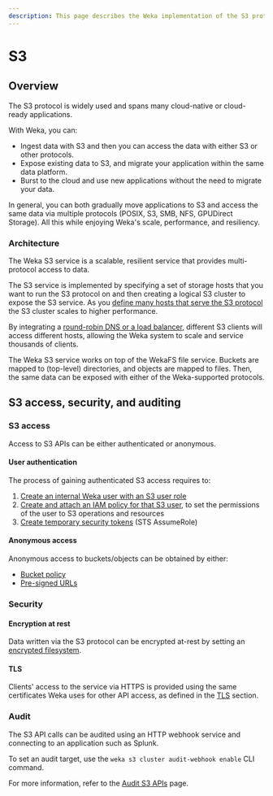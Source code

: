 ```yaml
---
description: This page describes the Weka implementation of the S3 protocol.
---
```


# S3

## Overview

The S3 protocol is widely used and spans many cloud-native or cloud-ready applications.&#x20;

With Weka, you can:

* Ingest data with S3 and then you can access the data with either S3 or other protocols.
* Expose existing data to S3, and migrate your application within the same data platform.
* Burst to the cloud and use new applications without the need to migrate your data.

In general, you can both gradually move applications to S3 and access the same data via multiple protocols (POSIX, S3, SMB, NFS, GPUDirect Storage). All this while enjoying Weka's scale, performance, and resiliency.&#x20;

### Architecture

The Weka S3 service is a scalable, resilient service that provides multi-protocol access to data.

The S3 service is implemented by specifying a set of storage hosts that you want to run the S3 protocol on and then creating a logical S3 cluster to expose the S3 service. As you [define many hosts that serve the S3 protocol](s3-cluster-management.md#creating-an-s3-cluster) the S3 cluster scales to higher performance.

By integrating a [round-robin DNS or a load balancer](s3-cluster-management.md#round-robin-dns-load-balancer), different S3 clients will access different hosts, allowing the Weka system to scale and service thousands of clients.

The Weka S3 service works on top of the WekaFS file service. Buckets are mapped to (top-level) directories, and objects are mapped to files. Then, the same data can be exposed with either of the Weka-supported protocols.

## S3 access, security, and auditing

### S3 access

Access to S3 APIs can be either authenticated or anonymous.

#### User authentication

The process of gaining authenticated S3 access requires to:

1. [Create an internal Weka user with an S3 user role](../../usage/security/user-management.md#creating-users)
2. [Create and attach an IAM policy for that S3 user](s3-users-and-authentication.md#manage-users-and-authentication), to set the permissions of the user to S3 operations and resources
3. [Create temporary security tokens](s3-users-and-authentication.md#generating-a-temporary-security-token)  (STS AssumeRole)&#x20;

#### Anonymous access

Anonymous access to buckets/objects can be obtained by either:&#x20;

* [Bucket policy](s3-buckets-management.md#managing-bucket-policies)
* [Pre-signed URLs](s3-examples-using-boto3.md#pre-signed-url-example)

### Security

#### Encryption at rest

Data written via the S3 protocol can be encrypted at-rest by setting an [encrypted filesystem](../../overview/filesystems.md#encrypted-filesystems).

#### TLS

Clients' access to the service via HTTPS is provided using the same certificates Weka uses for other API access, as defined in the [TLS](../../usage/security/#tls) section.

### Audit

The S3 API calls can be audited using an HTTP webhook service and connecting to an application such as Splunk.

To set an audit target, use the `weka s3 cluster audit-webhook enable` CLI command.

For more information, refer to the [Audit S3 APIs](audit-s3-apis.md) page.
